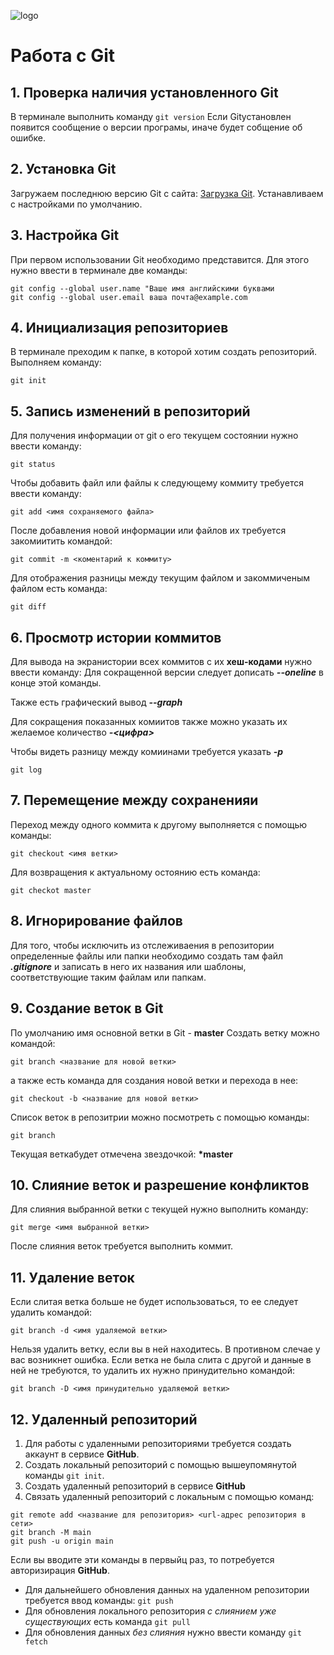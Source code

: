 ![logo](logo_git.png)
# Работа с Git
## 1. Проверка наличия установленного Git
В терминале выполнить команду `git version`
Если Gitустановлен появится сообщение о версии програмы, иначе будет собщение об ошибке.
## 2. Установка Git
Загружаем последнюю версию Git c сайта: [Загрузка Git](https://git-scm.com/dowlands).
Устанавливаем с настройками по умолчанию.
## 3. Настройка Git
При первом использовании Git необходимо представится. Для этого нужно ввести в терминале две команды:
```
git config --global user.name "Ваше имя английскими буквами
git config --global user.email ваша почта@example.com   
```
## 4. Инициализация репозиториев
В терминале преходим к папке, в которой хотим создать репозиторий. Выполняем команду: 
```
git init
```
## 5. Запись изменений в репозиторий
Для получения информации от git о его текущем состоянии нужно ввести команду:
```
git status
```
Чтобы добавить файл или файлы к следующему коммиту требуется ввести команду:
```
git add <имя сохраняемого файла>
```
После добавления новой информации или файлов их требуется закомиитить командой:
```
git commit -m <коментарий к коммиту>
```
Для отображения разницы между текущим файлом и закоммиченым файлом есть команда:
```
git diff
```
## 6. Просмотр истории коммитов
Для вывода на экранистории всех коммитов с их **хеш-кодами** нужно ввести команду:
Для сокращенной версии следует дописать ***--oneline*** в конце этой команды.

Также есть графический вывод ***--graph***

Для сокращения показанных комиитов также можно указать их желаемое количество ***-<цифра>***

Чтобы видеть разницу между комиинами требуется указать ***-p***
```
git log
```
## 7. Перемещение между сохраненияи
Переход между одного коммита к другому выполняется с помощью команды:
```
git checkout <имя ветки>
```
Для возвращения к актуальному остоянию есть команда:
```
git checkot master
```
## 8. Игнорирование файлов
Для того, чтобы исключить из отслеживаения в репозитории определенные файлы или папки необходимо создать там файл ***.gitignore*** и записать в него их названия или шаблоны, соответствующие таким файлам или папкам.
## 9. Создание веток в Git
По умолчанию имя основной ветки в Git - **master**
Создать ветку можно командой:
```
git branch <название для новой ветки>
```
а также есть команда для создания новой ветки и перехода в нее:
```
git checkout -b <название для новой ветки>
```
Список веток в репозитрии можно посмотреть с помощью команды:

```
git branch
```
Текущая веткабудет отмечена звездочкой: __*master__

## 10. Слияние веток и разрешение конфликтов
Для слияния выбранной ветки с текущей нужно выполнить команду:
```
git merge <имя выбранной ветки>
```
После слияния веток требуется выполнить коммит.
## 11. Удаление веток
Если слитая ветка больше не будет использоваться, то ее следует удалить командой:
```
git branch -d <имя удаляемой ветки>
```
Нельзя удалить ветку, если вы в ней находитесь. В противном слечае у вас возникнет ошибка.
Если ветка не была слита с другой и данные в ней не требуются, то удалить их нужно принудительно командой:
```
git branch -D <имя принудительно удаляемой ветки>
```
## 12. Удаленный репозиторий

1. Для работы с удаленными репозиториями требуется создать аккаунт в сервисе **GitHub**.
2. Создать локальный репозиторий с помощью вышеупомянутой команды `git init`.
3. Создать удаленный репозиторий в сервисе **GitHub**
4. Связать удаленный репозиторий с локальным с помощью команд:
```
git remote add <название для репозитория> <url-адрес репозитория в сети>
git branch -M main
git push -u origin main
```
Если вы вводите эти команды в первыйц раз, то потребуется авторизирация **GitHub**.

* Для дальнейшего обновления данных на удаленном репозитории требуется ввод команды: `git push`
* Для обновления локального репозитория *с слиянием уже существующих* есть команда `git pull`
* Для обновления данных *без слияния* нужно ввести команду `git fetch`
